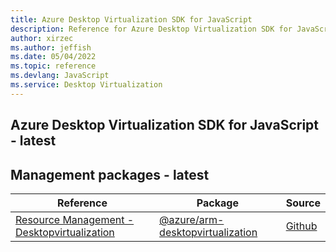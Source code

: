 ```yaml
---
title: Azure Desktop Virtualization SDK for JavaScript
description: Reference for Azure Desktop Virtualization SDK for JavaScript
author: xirzec
ms.author: jeffish
ms.date: 05/04/2022
ms.topic: reference
ms.devlang: JavaScript
ms.service: Desktop Virtualization
---
```

## Azure Desktop Virtualization SDK for JavaScript - latest
## Management packages - latest
| Reference | Package | Source |
|---|---|---|
|[Resource Management - Desktopvirtualization](javascript/api/overview/azure/arm-desktopvirtualization-readme)|[@azure/arm-desktopvirtualization](https://www.npmjs.com/package/@azure/arm-desktopvirtualization)|[Github](https://github.com/Azure/azure-sdk-for-js/blob/main/sdk/desktopvirtualization/arm-desktopvirtualization)|

